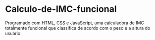 # Calculo-de-IMC-funcional
Programado com HTML, CSS e JavaScript, uma calculadora de IMC totalmente funcional que classifica de acordo com o peso e a altura do usuário

